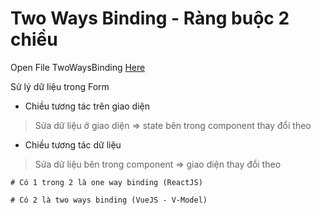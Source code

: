 # Two Ways Binding - Ràng buộc 2 chiều
Open File TwoWaysBinding [Here](../4_React_project/tiktok/src/components/TwoWaysBinding.js)

Sử lý dữ liệu trong Form
- Chiều tương tác trên giao diện
> Sửa dữ liệu ở giao diện => state bên trong component thay đổi theo

- Chiều tương tác dữ liệu
> Sửa dữ liệu bên trong component => giao diện thay đổi theo

```
# Có 1 trong 2 là one way binding (ReactJS)

# Có 2 là two ways binding (VueJS - V-Model)
```